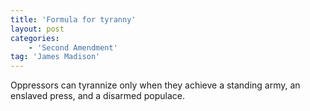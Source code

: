 ```yaml
---
title: 'Formula for tyranny'
layout: post
categories:
    - 'Second Amendment'
tag: 'James Madison'
---
```


Oppressors can tyrannize only when they achieve a standing army, an enslaved press, and a disarmed populace.
